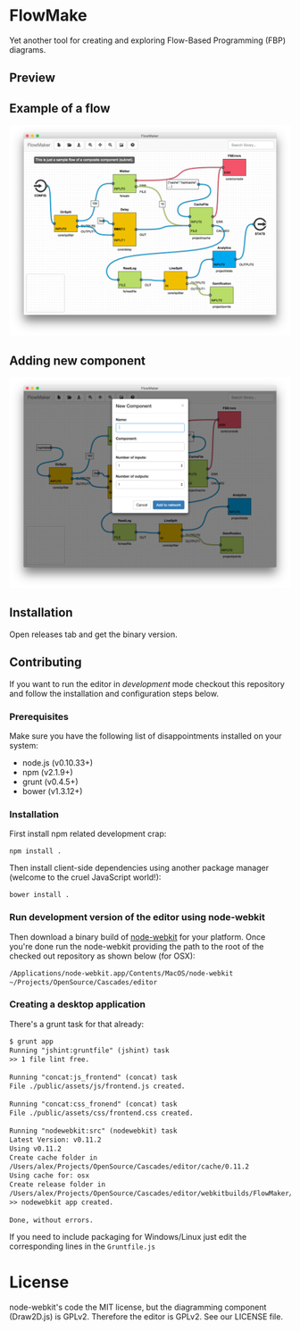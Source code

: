 # FlowMake

Yet another tool for creating and exploring Flow-Based Programming (FBP) diagrams.

## Preview

## Example of a flow

![Example of a flow](https://raw.githubusercontent.com/cascades-fbp/flowmaker/master/docs/demo_net.png)

## Adding new component

![Adding new component](https://raw.githubusercontent.com/cascades-fbp/flowmaker/master/docs/demo_add_component.png)


## Installation

Open releases tab and get the binary version.

## Contributing

If you want to run the editor in _development_ mode checkout this repository and follow the installation and configuration steps below.

### Prerequisites

Make sure you have the following list of disappointments installed on your system:

 * node.js (v0.10.33+)
 * npm (v2.1.9+)
 * grunt (v0.4.5+)
 * bower (v1.3.12+)

### Installation

First install npm related development crap:
```
npm install .
```

Then install client-side dependencies using another package manager (welcome to the cruel JavaScript world!):
```
bower install .
```

### Run development version of the editor using node-webkit

Then download a binary build of [node-webkit](https://github.com/rogerwang/node-webkit) for your platform. Once you're done run the node-webkit providing the path to the root of the checked out repository as shown below (for OSX):
```
/Applications/node-webkit.app/Contents/MacOS/node-webkit ~/Projects/OpenSource/Cascades/editor
```

### Creating a desktop application

There's a grunt task for that already:

```
$ grunt app
Running "jshint:gruntfile" (jshint) task
>> 1 file lint free.

Running "concat:js_frontend" (concat) task
File ./public/assets/js/frontend.js created.

Running "concat:css_fronend" (concat) task
File ./public/assets/css/frontend.css created.

Running "nodewebkit:src" (nodewebkit) task
Latest Version: v0.11.2
Using v0.11.2
Create cache folder in /Users/alex/Projects/OpenSource/Cascades/editor/cache/0.11.2
Using cache for: osx
Create release folder in /Users/alex/Projects/OpenSource/Cascades/editor/webkitbuilds/FlowMaker/osx
>> nodewebkit app created.

Done, without errors.
```

If you need to include packaging for Windows/Linux just edit the corresponding lines in the `Gruntfile.js`

# License

node-webkit's code the MIT license, but the diagramming component (Draw2D.js) is GPLv2. Therefore the editor is GPLv2. See our LICENSE file.
